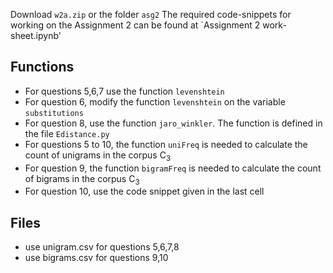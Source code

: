 Download `w2a.zip` or the folder `asg2`  The required code-snippets for working on the Assignment 2 can be found at `Assignment 2 work-sheet.ipynb'

## Functions
- For questions 5,6,7 use the function `levenshtein`
- For question 6, modify the function `levenshtein` on the variable `substitutions`
- For question 8, use the function `jaro_winkler`. The function is defined in the file `Edistance.py`
- For questions 5 to 10, the function `uniFreq` is needed to calculate the count of unigrams in the corpus C<sub>3</sub>
- For question 9, the function `bigramFreq` is needed to calculate the count of bigrams in the corpus C<sub>3</sub>
- For question 10, use the code snippet given in the last cell

## Files
- use unigram.csv for questions 5,6,7,8
- use bigrams.csv for questions 9,10 
